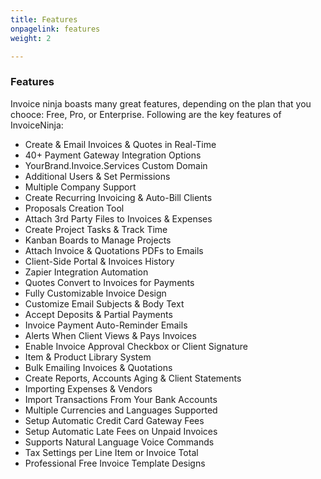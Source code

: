```yaml
---
title: Features
onpagelink: features
weight: 2

---
```


### **Features**

Invoice ninja boasts many great features, depending on the plan that you chooce: Free, Pro, or Enterprise. Following are the key features of InvoiceNinja:

- Create &amp; Email Invoices &amp; Quotes in Real-Time
- 40+ Payment Gateway Integration Options
- YourBrand.Invoice.Services Custom Domain
- Additional Users &amp; Set Permissions
- Multiple Company Support
- Create Recurring Invoicing &amp; Auto-Bill Clients
- Proposals Creation Tool
- Attach 3rd Party Files to Invoices &amp; Expenses
- Create Project Tasks &amp; Track Time
- Kanban Boards to Manage Projects
- Attach Invoice &amp; Quotations PDFs to Emails
- Client-Side Portal &amp; Invoices History
- Zapier Integration Automation
- Quotes Convert to Invoices for Payments
- Fully Customizable Invoice Design
- Customize Email Subjects &amp; Body Text
- Accept Deposits &amp; Partial Payments
- Invoice Payment Auto-Reminder Emails
- Alerts When Client Views &amp; Pays Invoices
- Enable Invoice Approval Checkbox or Client Signature
- Item &amp; Product Library System
- Bulk Emailing Invoices &amp; Quotations
- Create Reports, Accounts Aging &amp; Client Statements
- Importing Expenses &amp; Vendors
- Import Transactions From Your Bank Accounts
- Multiple Currencies and Languages Supported
- Setup Automatic Credit Card Gateway Fees
- Setup Automatic Late Fees on Unpaid Invoices
- Supports Natural Language Voice Commands
- Tax Settings per Line Item or Invoice Total
- Professional Free Invoice Template Designs
 
